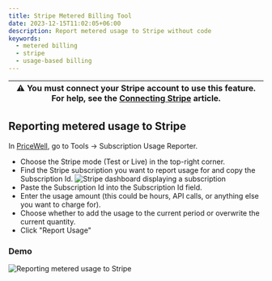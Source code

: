 ```yaml
---
title: Stripe Metered Billing Tool
date: 2023-12-15T11:02:05+06:00
description: Report metered usage to Stripe without code
keywords:
  - metered billing
  - stripe
  - usage-based billing
---
```


| ⚠️ You must connect your Stripe account to use this feature. For help, see the [Connecting Stripe](https://help.pricewell.com/getting-started/connecting-a-stripe-account/) article. |
| -------------------------------------------------------------------- |

## Reporting metered usage to Stripe

In [PriceWell](https://app.pricewell.io/app/tools/usage), go to Tools -> Subscription Usage Reporter.

- Choose the Stripe mode (Test or Live) in the top-right corner.
- Find the Stripe subscription you want to report usage for and copy the Subscription Id.
![Stripe dashboard displaying a subscription](/img/stripe-subscription-id.png)
- Paste the Subscription Id into the Subscription Id field.
- Enter the usage amount (this could be hours, API calls, or anything else you want to charge for).
- Choose whether to add the usage to the current period or overwrite the current quantity.
- Click "Report Usage"

### Demo

![Reporting metered usage to Stripe](https://www.pricewell.com/img/usage-billing-tool.gif)
